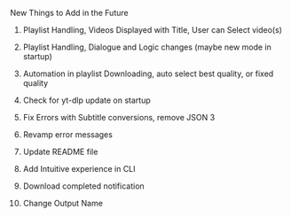 New Things to Add in the Future


1. Playlist Handling, Videos Displayed with Title, User can Select video(s)

2. Playlist Handling, Dialogue and Logic changes (maybe new mode in startup)

3. Automation in playlist Downloading, auto select best quality, or fixed quality

4. Check for yt-dlp update on startup

4. Fix Errors with Subtitle conversions, remove JSON 3

5. Revamp error messages

6. Update README file

7. Add Intuitive experience in CLI 

8. Download completed notification

9. Change Output Name
